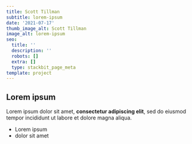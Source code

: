 ```yaml
---
title: Scott Tillman
subtitle: lorem-ipsum
date: '2021-07-17'
thumb_image_alt: Scott Tillman
image_alt: lorem-ipsum
seo:
  title: ''
  description: ''
  robots: []
  extra: []
  type: stackbit_page_meta
template: project
---
```

## Lorem ipsum

Lorem ipsum dolor sit amet, **consectetur adipiscing elit**, sed do eiusmod tempor incididunt ut labore et dolore magna aliqua.

- Lorem ipsum
- dolor sit amet